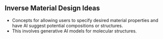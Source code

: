 ## Inverse Material Design Ideas
- Concepts for allowing users to specify desired material properties and have AI suggest potential compositions or structures.
- This involves generative AI models for molecular structures.
